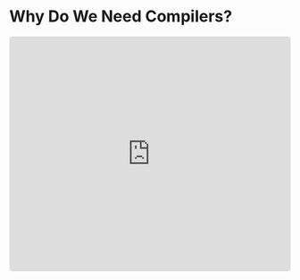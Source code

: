 # Why Do We Need Compilers?

<div class="kinopio-embed" style="height: 420px; width: 100%;">
  <iframe src="https://kinopio.club/embed/?spaceId=vT7HP8Ohj2nIhcvV-LYvY&zoom=100" style="height: 100%; width: 100%; border: 0; border-radius: 6px;">
  </iframe>
</div>

<script src="https://utteranc.es/client.js" 
        repo="guitarvydas/guitarvydas.github.io" 
        issue-term="pathname" 
        theme="github-light" 
        crossorigin="anonymous" 
        async> 
</script> 